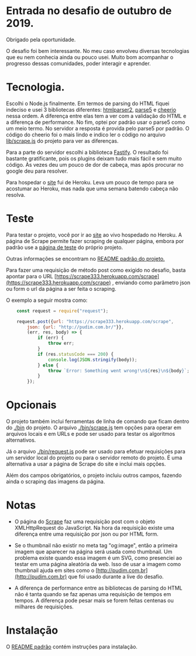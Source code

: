 
# Entrada no desafio de outubro de 2019.

Obrigado pela oportunidade.

O desafio foi bem interessante. No meu caso envolveu diversas tecnologias que
eu nem conhecia ainda ou pouco usei. Muito bom acompanhar o progresso dessas
comunidades, poder interagir e aprender.

# Tecnologia.

Escolhi o Node.js finalmente. Em termos de parsing do HTML fiquei indeciso e
usei 3 bibliotecas diferentes: 
[htmlparser2](https://github.com/fb55/htmlparser2),
[parse5](https://github.com/inikulin/parse5) e 
[cheerio](https://github.com/cheeriojs/cheerio) nessa ordem. A diferença entre
elas tem a ver com a validação do HTML e a diferença de performance. No fim,
optei por padrão usar o parse5 como um meio termo. No servidor a resposta é
provida pelo parse5 por padrão. O código do cheerio foi o mais lindo e indico
ler o código no arquivo
[lib/scrape.js](https://github.com/jpedrosa/scrape333/blob/master/lib/scrape.js)
do projeto para ver as diferenças.

Para a parte do servidor escolhi a biblioteca
[Fastify](https://github.com/fastify/fastify). O resultado foi bastante
gratificante, pois os plugins deixam tudo mais fácil e sem muito código. Às
vezes deu um pouco de dor de cabeça, mas após procurar no google deu para
resolver.

Para hospedar o [site](https://scrape333.herokuapp.com/index.html) fui de
Heroku. Leva um pouco de tempo para se acostumar ao Heroku, mas nada que uma
semana batendo cabeça não resolva.

# Teste

Para testar o projeto, você por ir ao
[site](https://scrape333.herokuapp.com/index.html) ao vivo hospedado no
Heroku. A página de Scrape permite fazer scraping de qualquer página, embora
por padrão use a [página de teste](https://scrape333.herokuapp.com/frutas) do 
próprio projeto.

Outras informações se encontram no
[README padrão do projeto.](https://github.com/jpedrosa/scrape333)

Para fazer uma requisição de método post como exigido no desafio, basta apontar
para o URL
[https://scrape333.herokuapp.com/scrape](https://scrape333.herokuapp.com/scrape)
, enviando como parâmetro json ou form o url da página a ser feita o scraping.

O exemplo a seguir mostra como:

```javascript
    const request = require("request");

    request.post({url: "https://scrape333.herokuapp.com/scrape",
        json: {url: "http://pudim.com.br/"}},
        (err, res, body) => {
            if (err) {
                throw err;
            }
            if (res.statusCode === 200) {
                console.log(JSON.stringify(body));
            } else {
                throw `Error: Something went wrong!\n${res}\n${body}`;
            }
        });
```

# Opcionais

O projeto também inclui ferramentas de linha de comando que ficam dentro do
[./bin](https://github.com/jpedrosa/scrape333/tree/master/bin) do projeto. O
arquivo
[./bin/scrape.js](https://github.com/jpedrosa/scrape333/blob/master/bin/scrape.js)
tem opções para operar em arquivos locais e em URLs e pode ser usado para testar
os algoritmos alternativos.

Já o arquivo
[./bin/request.js](https://github.com/jpedrosa/scrape333/blob/master/bin/request.js)
pode ser usado para efetuar requisições para um servidor local do projeto ou
para o servidor remoto do projeto. É uma alternativa a usar a página de Scrape
do site e inclui mais opções.

Além dos campos obrigatórios, o projeto incluiu outros campos, fazendo ainda
o scraping das imagens da página.

# Notas

* O página do
[Scrape](https://github.com/jpedrosa/scrape333/blob/master/templates/scrape.ejs) 
faz uma requisição post com o objeto XMLHttpRequest do JavaScript. Na hora da
requisição existe uma diferença entre uma requisição por json ou por HTML form.

* Se o thumbnail não existir no meta tag "og:image", então a primeira imagem que
aparecer na página será usada como thumbnail. Um problema existe quando essa
imagem é um SVG, como presenciei ao testar em uma página aleatória da web. Isso
de usar a imagem como thumbnail ajuda em sites como o
[http://pudim.com.br](http://pudim.com.br) que foi usado durante a live do
desafio.

* A diferença de performance entre as bibliotecas de parsing do HTML não é tanta
quando se faz apenas uma requisição de tempos em tempos. A diferença pode pesar
mais se forem feitas centenas ou milhares de requisições.

# Instalação

O 
[README padrão](https://github.com/jpedrosa/scrape333/blob/master/README.md#instala%C3%A7%C3%A3o) 
contém instruções para instalação.